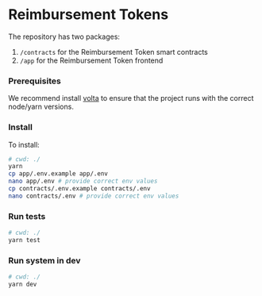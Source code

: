 # Reimbursement Tokens

The repository has two packages:

1. `/contracts` for the Reimbursement Token smart contracts
2. `/app` for the Reimbursement Token frontend

### Prerequisites

We recommend install [volta](https://volta.sh) to ensure that the project runs with the correct node/yarn versions.

### Install

To install:

```sh
# cwd: ./
yarn
cp app/.env.example app/.env
nano app/.env # provide correct env values
cp contracts/.env.example contracts/.env
nano contracts/.env # provide correct env values
```

### Run tests

```sh
# cwd: ./
yarn test
```

### Run system in dev

```sh
# cwd: ./
yarn dev
```
